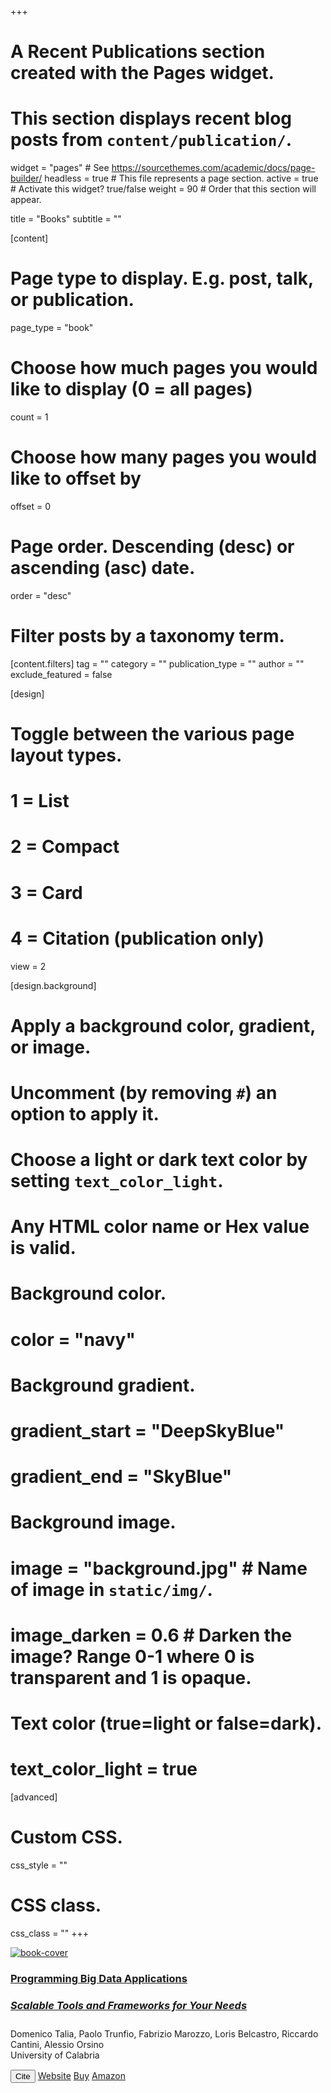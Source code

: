 +++
# A Recent Publications section created with the Pages widget.
# This section displays recent blog posts from `content/publication/`.

widget = "pages"  # See https://sourcethemes.com/academic/docs/page-builder/
headless = true  # This file represents a page section.
active = true # Activate this widget? true/false
weight = 90  # Order that this section will appear.

title = "Books"
subtitle = ""

[content]
  # Page type to display. E.g. post, talk, or publication.
  page_type = "book"
  
  # Choose how much pages you would like to display (0 = all pages)
  count = 1
  
  # Choose how many pages you would like to offset by
  offset = 0

  # Page order. Descending (desc) or ascending (asc) date.
  order = "desc"

  # Filter posts by a taxonomy term.
  [content.filters]
    tag = ""
    category = ""
    publication_type = ""
    author = ""
    exclude_featured = false
  
[design]
  # Toggle between the various page layout types.
  #   1 = List
  #   2 = Compact
  #   3 = Card
  #   4 = Citation (publication only)
  view = 2
  
[design.background]
  # Apply a background color, gradient, or image.
  #   Uncomment (by removing `#`) an option to apply it.
  #   Choose a light or dark text color by setting `text_color_light`.
  #   Any HTML color name or Hex value is valid.
    
  # Background color.
  # color = "navy"
  
  # Background gradient.
  # gradient_start = "DeepSkyBlue"
  # gradient_end = "SkyBlue"
  
  # Background image.
  # image = "background.jpg"  # Name of image in `static/img/`.
  # image_darken = 0.6  # Darken the image? Range 0-1 where 0 is transparent and 1 is opaque.

  # Text color (true=light or false=dark).
  # text_color_light = true  
  
[advanced]
 # Custom CSS. 
 css_style = ""
 
 # CSS class.
 css_class = ""
+++
<div class="media stream-item">
	<div class="mr-3" style="margin-top:5px;">
		<a href="https://doi.org/10.1142/q0444" target="_blank">
			<img src="img/book-cover.png" alt="book-cover"></a>
	</div>
	<div class="media-body" style="margin-top:2px">
		<h3 class="article-title mb-0 mt-0"><a href="https://doi.org/10.1142/q0444" target="_blank">
Programming Big Data Applications
		<h5><b>Scalable Tools and Frameworks for Your Needs</b></h5></a></h3>
		<div class="stream-meta article-metadata">
			<div>
				<span>Domenico Talia</span>, <span>Paolo Trunfio</span>,
				<span>Fabrizio Marozzo</span>, <span>Loris Belcastro</span>,
				<span>Riccardo Cantini</span>, <span>Alessio Orsino</span>
			</div>
		</div>
		<div class="stream-meta article-metadata" style="margin-bottom: 15px;">
			<div><span>University of Calabria</span></div>
		</div>
	<div class="btn-links">
		<button type="button" class="btn btn-outline-primary my-1 mr-1 btn-sm js-cite-modal" data-filename="/publication/programming-big-data-book/cite.bib">Cite</button>
		<a class="btn btn-outline-primary my-1 mr-1 btn-sm" href="https://bigdataprogramming.github.io/" target="_blank" rel="noopener"><i class="fa fa-globe mr-1"></i>Website</a>
		<a class="btn btn-outline-primary my-1 mr-1 btn-sm" href="https://www.worldscientific.com/worldscibooks/10.1142/q0444#t=aboutBook" target="_blank" rel="noopener"><i class="fa fa-shopping-cart mr-1"></i>Buy</a>
		<a class="btn btn-outline-primary my-1 mr-1 btn-sm" href="https://www.amazon.it/Programming-Applications-Scalable-Tools-Frameworks/dp/1800615043" target="_blank" rel="noopener"><i class="fab fa-amazon mr-1"></i>Amazon</a></div>	
	</div>
</div>
